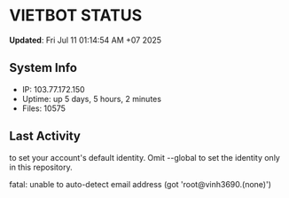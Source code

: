 # VIETBOT STATUS
**Updated**: Fri Jul 11 01:14:54 AM +07 2025

## System Info
- IP: 103.77.172.150
- Uptime: up 5 days, 5 hours, 2 minutes
- Files: 10575

## Last Activity

to set your account's default identity.
Omit --global to set the identity only in this repository.

fatal: unable to auto-detect email address (got 'root@vinh3690.(none)')

